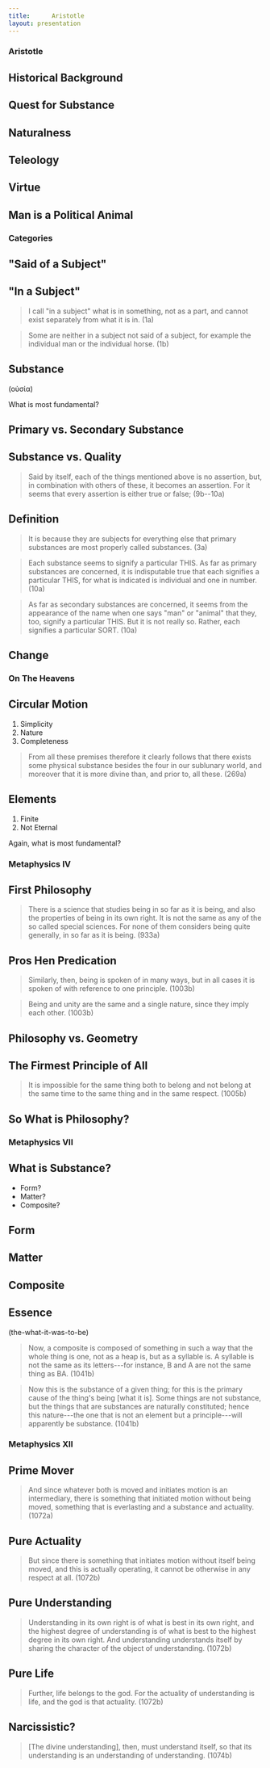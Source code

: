 ```yaml
---
title:      Aristotle
layout: presentation
---
```



<section><!--Begin Aristotle Intro-->
<section data-background="https://positivepsychologyprogram.com/wp-content/uploads/2015/02/aristotelian-principle.jpg">

# Aristotle #

</section>
<section>

## Historical Background ##

</section>
<section>

## Quest for Substance ##

</section>
<section>

## Naturalness ##

</section>
<section>

## Teleology ##

</section>
<section>

## Virtue ##

</section>
<section>

## Man is a Political Animal ##

</section>
</section><!--End Aristotle Intro-->
<section><!--Begin Categories-->
<section data-background="http://notetoself.typepad.com/.a/6a0115705a75a1970b0120a66db65e970c-500wi">

# Categories #

</section>
<section>

## "Said of a Subject" ##

</section>
<section>

## "In a Subject" ##

> I call "in a subject" what is in something, not as a part, and
> cannot exist separately from what it is in.
> (1a)

</section>
<section>

> Some are neither in a subject not said of a subject, for example
> the individual man or the individual horse.
> (1b)

</section>
<section>

## Substance ##

(οὐσία)

What is most fundamental?

</section>
<section>

## Primary vs. Secondary Substance ##

</section>
<section>

## Substance vs. Quality ##

</section>
<section>

> Said by itself, each of the things mentioned above is no
> assertion, but, in combination with others of these, it becomes
> an assertion.  For it seems that every assertion is either true
> or false;
> (9b--10a)

</section>
<section>

## Definition ##

</section>
<section>

> It is because they are subjects for everything else that primary
> substances are most properly called substances.
> (3a)

</section>
<section>

> Each substance seems to signify a particular THIS.  As far as
> primary substances are concerned, it is indisputable true that
> each signifies a particular THIS, for what is indicated is
> individual and one in number.
> (10a)

</section>
<section>

> As far as secondary substances are concerned, it seems from the
> appearance of the name when one says "man" or "animal" that they,
> too, signify a particular THIS.  But it is not really so.
> Rather, each signifies a particular SORT.
> (10a)

</section>
<section>

## Change ##

</section>
</section><!--End Categories-->
<section><!--Begin On The Heavens-->
<section data-background="https://s-media-cache-ak0.pinimg.com/736x/c7/83/42/c783426124c0ba2c9bf3fc01f2c77294.jpg">

# On The Heavens #

</section>
<section>

## Circular Motion ##

1. Simplicity
2. Nature
3. Completeness

</section>
<section>

> From all these premises therefore it clearly follows that there
> exists some physical substance besides the four in our sublunary
> world, and moreover that it is more divine than, and prior to,
> all these.
> (269a)

</section>
<section>

## Elements ##

1. Finite
2. Not Eternal

</section>
<section>

Again, what is most fundamental?

</section>
</section><!--End On The Heavens-->
<section><!--Begin Metaphysics IV-->
<section data-background="https://upload.wikimedia.org/wikipedia/commons/0/06/Aristotle-Raphael.JPG">

# Metaphysics IV #

</section>
<section>

## First Philosophy ##

> There is a science that studies being in so far as it is being,
> and also the properties of being in its own right.  It is not the
> same as any of the so called special sciences.  For none of them
> considers being quite generally, in so far as it is being.
> (933a)

</section>
<section>

## Pros Hen Predication ##

> Similarly, then, being is spoken of in many ways, but in all
> cases it is spoken of with reference to one principle.
> (1003b)

</section>
<section>

> Being and unity are the same and a single nature, since they
> imply each other.
> (1003b)

</section>
<section>

## Philosophy vs. Geometry ##

</section>
<section>

## The Firmest Principle of All ##

> It is impossible for the same thing both to belong and not belong
> at the same time to the same thing and in the same respect.
> (1005b)

</section>
<section>

## So What is Philosophy? ##

</section>
</section><!--End Metaphysics IV-->
<section><!--Begin Metaphysics VII-->
<section data-background="http://newshour-tc.pbs.org/newshour/wp-content/uploads/2016/01/greekart.jpg">

# Metaphysics VII #

</section>
<section>

## What is Substance? ##

- Form?
- Matter?
- Composite?

</section>
<section>

## Form ##

</section>
<section>

## Matter ##

</section>
<section>

## Composite ##

</section>
<section>

## Essence ##

(the-what-it-was-to-be)

</section>
<section>

> Now, a composite is composed of something in such a way that the
> whole thing is one, not as a heap is, but as a syllable is.  A
> syllable is not the same as its letters---for instance, B and A
> are not the same thing as BA.
> (1041b)

</section>
<section>

> Now this is the substance of a given thing; for this is the
> primary cause of the thing's being [what it is].  Some things are
> not substance, but the things that are substances are naturally
> constituted; hence this nature---the one that is not an element
> but a principle---will apparently be substance.
> (1041b)

</section>
</section><!--End Metaphysics VII-->
<section><!--Begin Metaphysics VIII-->
<section data-background="https://upload.wikimedia.org/wikipedia/commons/d/d2/Paradiso_Canto_31.jpg">

# Metaphysics XII #

</section>
<section>

## Prime Mover ##

> And since whatever both is moved and initiates motion is an
> intermediary, there is something that initiated motion without
> being moved, something that is everlasting and a substance and
> actuality.
> (1072a)

</section>
<section>

## Pure Actuality ##

> But since there is something that initiates motion without itself
> being moved, and this is actually operating, it cannot be
> otherwise in any respect at all.
> (1072b)

</section>
<section>

## Pure Understanding ##

> Understanding in its own right is of what is best in its own
> right, and the highest degree of understanding is of what is best
> to the highest degree in its own right.  And understanding
> understands itself by sharing the character of the object of
> understanding.
> (1072b)

</section>
<section>

## Pure Life ##

> Further, life belongs to the god.  For the actuality of
> understanding is life, and the god is that actuality.
> (1072b)

</section>
<section>

## Narcissistic? ##

> [The divine understanding], then, must understand itself, so that
> its understanding is an understanding of understanding.
> (1074b)

</section>
</section><!--End Metaphysics VIII-->